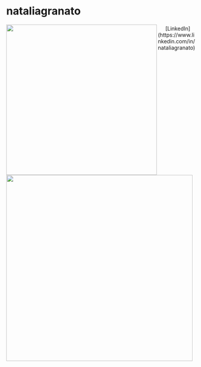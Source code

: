 # nataliagranato
<img width="400px" align="left" src="https://github-readme-stats.vercel.app/api/top-langs/?username=techpreta&hide=html&layout=compact&theme=buefy"/>  
<td><img width="495px" align="left" src="https://github-readme-stats.vercel.app/api?username=techpreta&theme=buefy"/>  
<a href="https://www.linkedin.com/in/nataliagranato"><img src="https://github.com/seu_usuário/techpreta/linkedin.png" width="16"></img></a> [LinkedIn](https://www.linkedin.com/in/nataliagranato)  


